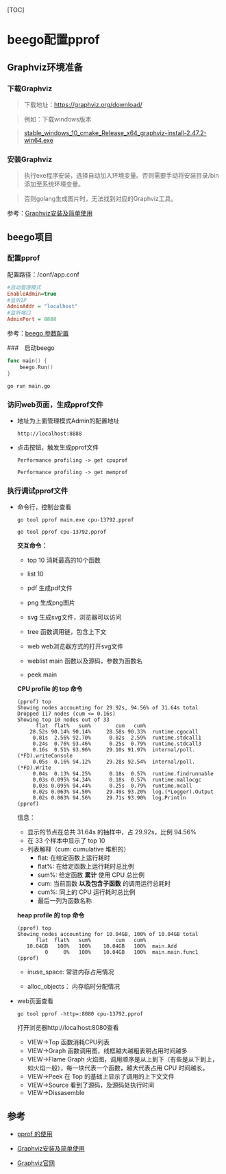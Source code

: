 [TOC]



# beego配置pprof

## Graphviz环境准备

### 下载Graphviz

> 下载地址：https://graphviz.org/download/

> 例如：下载windows版本

> [stable_windows_10_cmake_Release_x64_graphviz-install-2.47.2-win64.exe](https://gitlab.com/api/v4/projects/4207231/packages/generic/graphviz-releases/2.47.2/stable_windows_10_cmake_Release_x64_graphviz-install-2.47.2-win64.exe) 

### 安装Graphviz

> 执行exe程序安装，选择自动加入环境变量。否则需要手动将安装目录/bin 添加至系统环境变量。

> 否则golang生成图片时，无法找到对应的Graphviz工具。

参考：[Graphviz安装及简单使用](https://www.cnblogs.com/shuodehaoa/p/8667045.html)



## beego项目

### 配置pprof

配置路径：/conf/app.conf

```ini
#启动管理模式
EnableAdmin=true
#监听IP
AdminAddr = "localhost"
#监听端口
AdminPort = 8888
```

参考：[beego 参数配置](https://www.cnblogs.com/cz-xjw/p/10960658.html)

###　启动beego

```go
func main() {
	beego.Run()
}
```

```shell
go run main.go
```

### 访问web页面，生成pprof文件

* 地址为上面管理模式Admin的配置地址

  ```shell
  http://localhost:8888
  ```

* 点击按钮，触发生成pprof文件

  ```shell
  Performance profiling -> get cpuprof
  
  Performance profiling -> get memprof
  ```



### 执行调试pprof文件

* 命令行，控制台查看

  ```shell
  go tool pprof main.exe cpu-13792.pprof
  ```

  ```shell
  go tool pprof cpu-13792.pprof
  ```

  **交互命令：**

  * top 10				消耗最高的10个函数

  * list 10	

  * pdf					生成pdf文件

  * png					生成png图片

  * svg		 			生成svg文件，浏览器可以访问

  * tree					函数调用链，包含上下文

  * web					web浏览器方式的打开svg文件

  * weblist main	函数以及源码，参数为函数名

  * peek main		

  

  **CPU profile 的 top 命令**

  ```shell
  (pprof) top
  Showing nodes accounting for 29.92s, 94.56% of 31.64s total
  Dropped 117 nodes (cum <= 0.16s)
  Showing top 10 nodes out of 33
        flat  flat%   sum%        cum   cum%
      28.52s 90.14% 90.14%     28.58s 90.33%  runtime.cgocall
       0.81s  2.56% 92.70%      0.82s  2.59%  runtime.stdcall1
       0.24s  0.76% 93.46%      0.25s  0.79%  runtime.stdcall3
       0.16s  0.51% 93.96%     29.10s 91.97%  internal/poll.(*FD).writeConsole
       0.05s  0.16% 94.12%     29.28s 92.54%  internal/poll.(*FD).Write
       0.04s  0.13% 94.25%      0.18s  0.57%  runtime.findrunnable
       0.03s 0.095% 94.34%      0.18s  0.57%  runtime.mallocgc
       0.03s 0.095% 94.44%      0.25s  0.79%  runtime.mcall
       0.02s 0.063% 94.50%     29.49s 93.20%  log.(*Logger).Output
       0.02s 0.063% 94.56%     29.71s 93.90%  log.Println
  (pprof)
  ```

  信息：

  - 显示的节点在总共 31.64s 的抽样中，占 29.92s，比例 94.56%
  - 在 33 个样本中显示了 top 10
  - 列表解释（cum: cumulative 堆积的）
    - flat: 在给定函数上运行耗时
    - flat%: 在给定函数上运行耗时总比例
    - sum%: 给定函数 **累计** 使用 CPU 总比例
    - cum: 当前函数 **以及包含子函数** 的调用运行总耗时
    - cum%: 同上的 CPU 运行耗时总比例
    - 最后一列为函数名称

  

  **heap profile 的 top 命令**

  ```she
  (pprof) top
  Showing nodes accounting for 10.04GB, 100% of 10.04GB total
        flat  flat%   sum%        cum   cum%
     10.04GB   100%   100%    10.04GB   100%  main.Add
           0     0%   100%    10.04GB   100%  main.main.func1
  (pprof)
  ```

  - inuse_space: 常驻内存占用情况

  - alloc_objects： 内存临时分配情况

    

* web页面查看

  ```shell
  go tool pprof -http=:8080 cpu-13792.pprof
  ```

  打开浏览器http://localhost:8080查看

  * VIEW->Top				   函数消耗CPU列表
  * VIEW->Graph               函数调用图，线框越大越粗表明占用时间越多
  * VIEW->Flame Graph   火焰图，调用顺序是从上到下（有些是从下到上，如火焰一般），每一块代表一个函数，越大代表占用 CPU 时间越长。
  * VIEW->Peek                 在 Top 的基础上显示了调用的上下文文件
  * VIEW->Source             看到了源码，及源码处执行时间
  * VIEW->Dissasemble



## 参考

* [pprof 的使用](https://www.jianshu.com/p/f4690622930d)
* [Graphviz安装及简单使用](https://www.cnblogs.com/shuodehaoa/p/8667045.html)

* [Graphviz官网](https://graphviz.org/download/)


